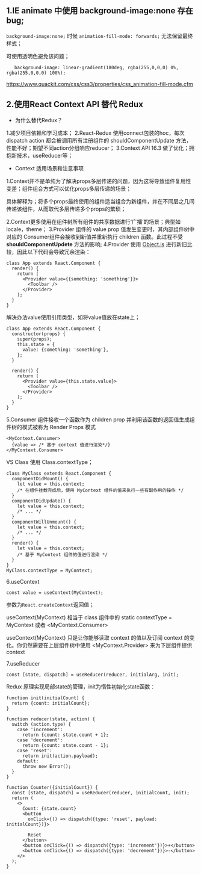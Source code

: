 ## 1.IE animate 中使用 background-image:none 存在bug;

`background-image:none;` 时候 `animation-fill-mode: forwards;` 无法保留最终样式；

可使用透明色避免该问题；
```
   background-image: linear-gradient(180deg, rgba(255,0,0,0) 0%, rgba(255,0,0,0) 100%);
```
https://www.quackit.com/css/css3/properties/css_animation-fill-mode.cfm


## 2.使用React Context API 替代 Redux

* 为什么替代Redux？

1.减少项目依赖和学习成本；
2.React-Redux 使用connect包装的hoc，每次dispatch action 都会被调用所有注册组件的 shouldComponentUpdate 方法，性能不好；期望不同action分组响应reducer；
3.Context API 16.3 做了优化；拥抱新技术，useReducer等；

* Context 适用场景和注意事项

1.Context并不是单纯为了解决props多层传递的问题，因为这将导致组件复用性变差；组件组合方式可以优化props多层传递的场景；

具体解释为；将多个props最终使用的组件适当组合为新组件，并在不同层之几间传递该组件，从而取代多层传递多个props的繁琐；

2.Context更多使用在组件树所有组件的共享数据进行‘广播’的场景；典型如locale，theme；
3.Provider 组件的 value prop 值发生变更时，其内部组件树中对应的 Consumer组件会接收到新值并重新执行 children 函数。此过程不受 **shouldComponentUpdete** 方法的影响;
4.Provider 使用 [Object.is](https://developer.mozilla.org/en-US/docs/Web/JavaScript/Reference/Global_Objects/Object/is#Description) 进行新旧比较，因此以下代码会导致冗余渲染：
```
class App extends React.Component {
  render() {
    return (
      <Provider value={{something: 'something'}}>
        <Toolbar />
      </Provider>
    );
  }
}
```
解决办法value使用引用类型，如将value值放在state上；
```
class App extends React.Component {
  constructor(props) {
    super(props);
    this.state = {
      value: {something: 'something'},
    };
  }

  render() {
    return (
      <Provider value={this.state.value}>
        <Toolbar />
      </Provider>
    );
  }
}
```
5.Consumer 组件接收一个函数作为 children prop 并利用该函数的返回值生成组件树的模式被称为 Render Props 模式
```
<MyContext.Consumer>
  {value => /* 基于 context 值进行渲染*/}
</MyContext.Consumer>
```
VS Class 使用 Class.contextType；
```
class MyClass extends React.Component {
  componentDidMount() {
    let value = this.context;
    /* 在组件挂载完成后，使用 MyContext 组件的值来执行一些有副作用的操作 */
  }
  componentDidUpdate() {
    let value = this.context;
    /* ... */
  }
  componentWillUnmount() {
    let value = this.context;
    /* ... */
  }
  render() {
    let value = this.context;
    /* 基于 MyContext 组件的值进行渲染 */
  }
}
MyClass.contextType = MyContext;
```
6.useContext
```
const value = useContext(MyContext);
```
参数为`React.createContext`返回值；

useContext(MyContext) 相当于 class 组件中的 static contextType = MyContext 或者 <MyContext.Consumer>

useContext(MyContext) 只是让你能够读取 context 的值以及订阅 context 的变化。你仍然需要在上层组件树中使用 <MyContext.Provider> 来为下层组件提供 context

7.useReducer
```
const [state, dispatch] = useReducer(reducer, initialArg, init);
```
Redux 原理实现局部state的管理，init为惰性初始化state函数：
```
function init(initialCount) {
  return {count: initialCount};
}

function reducer(state, action) {
  switch (action.type) {
    case 'increment':
      return {count: state.count + 1};
    case 'decrement':
      return {count: state.count - 1};
    case 'reset':
      return init(action.payload);
    default:
      throw new Error();
  }
}

function Counter({initialCount}) {
  const [state, dispatch] = useReducer(reducer, initialCount, init);
  return (
    <>
      Count: {state.count}
      <button
        onClick={() => dispatch({type: 'reset', payload: initialCount})}>

        Reset
      </button>
      <button onClick={() => dispatch({type: 'increment'})}>+</button>
      <button onClick={() => dispatch({type: 'decrement'})}>-</button>
    </>
  );
}

```